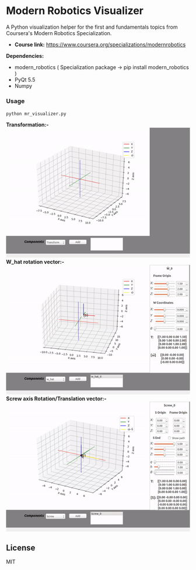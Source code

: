 # Modern Robotics Visualizer
A Python visualization helper for the first and fundamentals topics from Coursera's Modern Robotics Specialization.

- **Course link:** https://www.coursera.org/specializations/modernrobotics


**Dependencies:**
- modern_robotics ( Specialization package -> pip install modern_robotics )
- PyQt 5.5
- Numpy

### Usage
    python mr_visualizer.py

**Transformation:-**  
<img src="./docs/images/mr_transform.gif" width="600" alt="Transformation example">
**W_hat rotation vector:-**  
<img src="./docs/images/mr_w.gif" width="600" alt="Transformation example">
**Screw axis Rotation/Translation vector:-**  
<img src="./docs/images/mr_screw.gif" width="600" alt="Transformation example">

License
----

MIT
